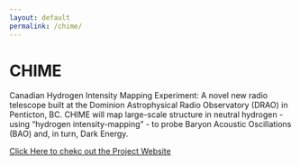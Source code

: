 ```yaml
---
layout: default
permalink: /chime/
---
```


# CHIME

Canadian Hydrogen Intensity Mapping Experiment: A novel new radio telescope built at the Dominion Astrophysical Radio Observatory (DRAO) in Penticton, BC. CHIME will map large-scale structure in neutral hydrogen - using “hydrogen intensity-mapping” - to probe Baryon Acoustic Oscillations (BAO) and, in turn, Dark Energy.

[Click Here to chekc out the Project Website](http://chime.phas.ubc.ca)